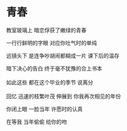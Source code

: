 # 青春

教室玻璃上 暗恋俘获了嫩绿的青春

一行行鲜明的字眼 对应你吐气时的单纯

远镜头下 是连争吵胡闹都糊成一片 课下后的温存

暗下决心的告白 终于毫不犹豫的合上书本
<br>
<br>
如此这些 都在这个毕业的季节 说离分
<br>
<br>
回忆 迅速的枝繁叶茂 伸展到 你我再次相见的年份

你闭上眼 一脸当年 许愿时的认真

在等我 当年偷偷 给你的吻
